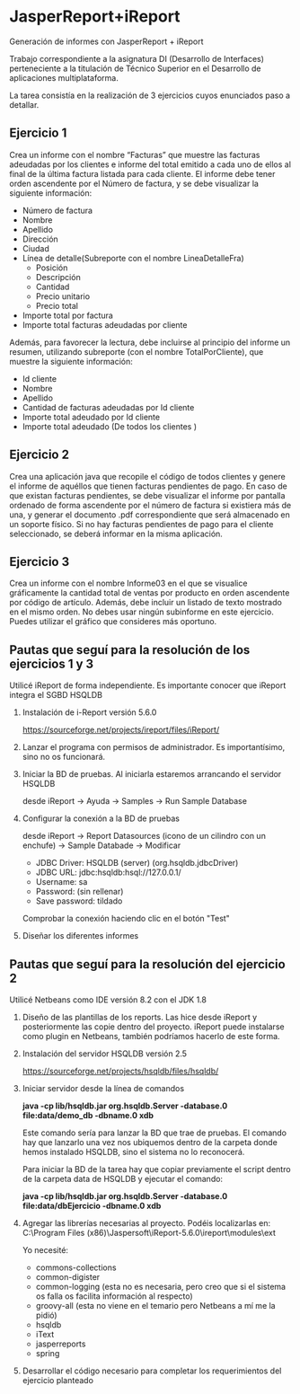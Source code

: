 # JasperReport+iReport

Generación de informes con JasperReport + iReport

Trabajo correspondiente a la asignatura DI (Desarrollo de Interfaces) perteneciente a la titulación de Técnico Superior en el Desarrollo de aplicaciones multiplataforma.

La tarea consistía en la realización de 3 ejercicios cuyos enunciados paso a detallar.

## Ejercicio 1 
Crea un informe con el nombre “Facturas” que muestre las facturas adeudadas por los clientes e informe del total emitido a cada uno de ellos al final de la última factura listada para cada cliente. El informe debe tener orden ascendente por el Número de factura, y se debe visualizar la siguiente información:
- Número de factura
- Nombre
- Apellido
- Dirección
- Ciudad
- Línea de detalle(Subreporte con el nombre LineaDetalleFra)
  - Posición
  - Descripción
  - Cantidad
  - Precio unitario
  - Precio total
- Importe total por factura
- Importe total facturas adeudadas por cliente
  
Además, para favorecer la lectura, debe incluirse al principio del informe un resumen, utilizando subreporte (con el nombre TotalPorCliente), que muestre la siguiente información:
- Id cliente
- Nombre
- Apellido
- Cantidad de facturas adeudadas por Id cliente
- Importe total adeudado por Id cliente
- Importe total adeudado (De todos los clientes )

## Ejercicio 2
Crea una aplicación java que recopile el código de todos clientes y genere el informe de aquéllos que tienen facturas pendientes de pago.
En caso de que existan facturas pendientes, se debe visualizar el informe por pantalla ordenado de forma ascendente por el número de factura si existiera más de una, y generar el documento .pdf correspondiente que será almacenado en un soporte físico.
Si no hay facturas pendientes de pago para el cliente seleccionado, se deberá informar en la misma aplicación.

## Ejercicio 3
Crea un informe con el nombre Informe03 en el que se visualice gráficamente la cantidad total de ventas por producto en orden ascendente por código de artículo. Además, debe incluir un listado de texto mostrado en el mismo orden.
No debes usar ningún subinforme en este ejercicio.
Puedes utilizar el gráfico que consideres más oportuno.

## Pautas que seguí para la resolución de los ejercicios 1 y 3
Utilicé iReport de forma independiente. Es importante conocer que iReport integra el SGBD HSQLDB

1) Instalación de i-Report versión 5.6.0
    
    https://sourceforge.net/projects/ireport/files/iReport/
    
2) Lanzar el programa con permisos de administrador. Es importantísimo, sino no os funcionará.

3) Iniciar la BD de pruebas. Al iniciarla estaremos arrancando el servidor HSQLDB

   desde iReport -> Ayuda -> Samples -> Run Sample Database
   
4) Configurar la conexión a la BD de pruebas

   desde iReport -> Report Datasources (icono de un cilindro con un enchufe) -> Sample Databade -> Modificar
   
   - JDBC Driver: HSQLDB (server) (org.hsqldb.jdbcDriver)
   - JDBC URL: jdbc:hsqldb:hsql://127.0.0.1/
   - Username: sa
   - Password: (sin rellenar)
   - Save password: tildado
   
   Comprobar la conexión haciendo clic en el botón "Test"
   
5) Diseñar los diferentes informes
   

## Pautas que seguí para la resolución del ejercicio 2
Utilicé Netbeans como IDE versión 8.2 con el JDK 1.8

1) Diseño de las plantillas de los reports. 
   Las hice desde iReport y posteriormente las copie dentro del proyecto. iReport puede instalarse como plugin en Netbeans, también podríamos hacerlo de este forma.
   
2) Instalación del servidor HSQLDB versión 2.5

   https://sourceforge.net/projects/hsqldb/files/hsqldb/
  
3) Iniciar servidor desde la línea de comandos

   **java -cp lib/hsqldb.jar org.hsqldb.Server -database.0 file:data/demo_db -dbname.0 xdb**

   Este comando sería para lanzar la BD que trae de pruebas. El comando hay que lanzarlo una vez nos ubiquemos dentro de la carpeta donde hemos instalado HSQLDB, sino el sistema    no lo reconocerá.

   Para iniciar la BD de la tarea hay que copiar previamente el script dentro de la carpeta data de HSQLDB y ejecutar el comando:

   **java -cp lib/hsqldb.jar org.hsqldb.Server -database.0 file:data/dbEjercicio -dbname.0 xdb**
   
4) Agregar las librerías necesarias al proyecto. 
   Podéis localizarlas en: C:\Program Files (x86)\Jaspersoft\iReport-5.6.0\ireport\modules\ext
   
   Yo necesité:
   - commons-collections
   - common-digister
   - common-logging (esta no es necesaria, pero creo que si el sistema os falla os facilita información al respecto)
   - groovy-all (esta no viene en el temario pero Netbeans a mí me la pidió)
   - hsqldb
   - iText
   - jasperreports
   - spring

5) Desarrollar el código necesario para completar los requerimientos del ejercicio planteado
